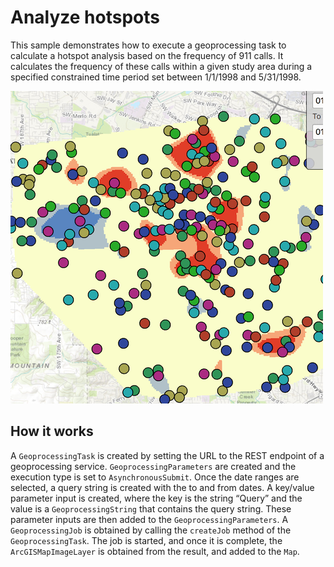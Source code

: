 # Analyze hotspots

This sample demonstrates how to execute a geoprocessing task to
calculate a hotspot analysis based on the frequency of 911 calls. It
calculates the frequency of these calls within a given study area during
a specified constrained time period set between 1/1/1998 and 5/31/1998.

![](screenshot.png)

## How it works

A `GeoprocessingTask` is created by setting the URL to the REST endpoint
of a geoprocessing service. `GeoprocessingParameters` are created and
the execution type is set to `AsynchronousSubmit`. Once the date ranges
are selected, a query string is created with the to and from dates. A
key/value parameter input is created, where the key is the string
“Query” and the value is a `GeoprocessingString` that contains the
query string. These parameter inputs are then added to the
`GeoprocessingParameters`. A `GeoprocessingJob` is obtained by calling
the `createJob` method of the `GeoprocessingTask`. The job is started,
and once it is complete, the `ArcGISMapImageLayer` is obtained from the
result, and added to the `Map`.
